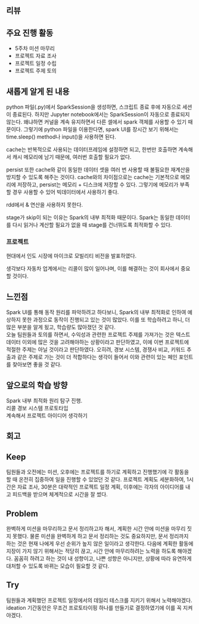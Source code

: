 ## 리뷰
## 주요 진행 활동
- 5주차 미션 마무리
- 프로젝트 자료 조사
- 프로젝트 일정 수립
- 프로젝트 주제 토의

## 새롭게 알게 된 내용
python 파일(.py)에서 SparkSession을 생성하면, 스크립트 종료 후에 자동으로 세션이 종료된다. 하지만 Jupyter notebook에서는 SparkSession이 자동으로 종료되지 않는다. 왜냐하면 커널을 계속 유지하면서 다른 셀에서 spark 객체를 사용할 수 있기 때문이다. 그렇기에 python 파일을 이용한다면, spark UI를 장시간 보기 위해서는 time.sleep() method나 input()을 사용하면 된다.

cache는 반복적으로 사용되는 데이터프레임에 설정하면 되고, 한번만 호출하면 계속해서 캐시 메모리에 남기 때문에, 여러번 호출할 필요가 없다.

persist 또한 cache와 같이 동일한 데이터 셋을 여러 번 사용할 때 불필요한 재계산을 방지할 수 있도록 해주는 것이다. cache와의 차이점으로는 cache는 기본적으로 메모리에 저장하고, persist는 메모리 + 디스크에 저장할 수 있다. 그렇기에 메모리가 부족할 경우 사용할 수 있어 빅데이터에서 사용하기 좋다.

rdd에서 & 연산을 사용하지 못한다.

stage가 skip이 되는 이유는 Spark의 내부 최적화 때문이다. Spark는 동일한 데이터를 다시 읽거나 계산할 필요가 없을 때 stage를 건너뛰도록 최적화할 수 있다.

### 프로젝트
현대에서 인도 시장에 마이크로 모빌리티 비전을 발표하였다.

생각보다 자동차 업계에서는 리콜이 많이 일어나며, 이를 해결하는 것이 회사에서 중요할 것이다.

## 느낀점
Spark UI를 통해 동작 원리를 파악하려고 하다보니, Spark의 내부 최적화로 인하여 예상하지 못한 과정으로 동작이 진행되고 있는 것이 많았다. 이를 또 학습하려고 하니, 더 많은 부분을 알게 됬고, 학습량도 많아졌던 것 같다.</br>
오늘 팀원들과 토의를 하면서, 수익성과 관련한 프로젝트 주제를 가져가는 것은 텍스트 데이터 이외에 많은 것을 고려해야하는 상황이라고 판단하였고, 이에 이번 프로젝트에 적절한 주제는 아닐 것이라고 판단하였다. 오히려, 경보 시스템, 경쟁사 비교, 키워드 추출과 같은 주제로 가는 것이 더 적합하다는 생각이 들어서 이와 관련이 있는 페인 포인트를 찾아보면 좋을 것 같다.

## 앞으로의 학습 방향
Spark 내부 최적화 원리 탐구 진행.</br>
리콜 경보 시스템 프로토타입</br>
계속해서 프로젝트 아이디어 생각하기

## 회고
## Keep
팀원들과 오전에는 미션, 오후에는 프로젝트를 하기로 계획하고 진행했기에 각 활동을 할 때 온전히 집중하여 일을 진행할 수 있었던 것 같다. 프로젝트 계획도 세분화하여, 1시간은 자료 조사, 30분은 대략적인 프로젝트 일정 계획, 이후에는 각자의 아이디어를 내고 피드백을 받으며 체계적으로 시간을 잘 썼다.

## Problem
완벽하게 미션을 마무리하고 문서 정리하고자 해서, 계획한 시간 안에 미션을 마무리 짓지 못했다. 물론 미션을 완벽하게 하고 문서 정리하는 것도 중요하지만, 문서 정리까지 하는 것은 현재 나에게 우선 순위가 높지 않은 일이라고 생각한다. 다음에 계획한 활동에 지장이 가지 않기 위해서는 적당히 끊고, 시간 안에 마무리하려는 노력을 하도록 해야겠다. 꼼꼼히 하려고 하는 것이 내 성향이고, 나쁜 성향은 아니지만, 상황에 따라 유연하게 대처할 수 있도록 바뀌는 모습이 필요할 것 같다.

## Try
팀원들과 계획했던 프로젝트 일정에서의 데일리 테스크를 지키기 위해서 노력해야겠다. ideation 기간동안은 무조건 프로토타이핑 하나를 만들기로 결정하였기에 이를 꼭 지켜야겠다.